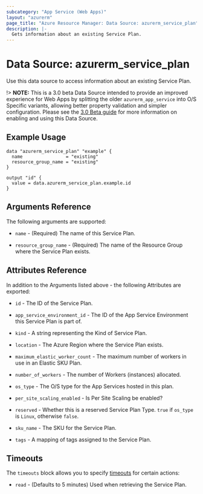 ```yaml
---
subcategory: "App Service (Web Apps)"
layout: "azurerm"
page_title: "Azure Resource Manager: Data Source: azurerm_service_plan"
description: |-
  Gets information about an existing Service Plan.
---
```


# Data Source: azurerm_service_plan

Use this data source to access information about an existing Service Plan.

!> **NOTE:** This is a 3.0 beta Data Source intended to provide an improved experience for Web Apps by splitting the older `azurerm_app_service` into O/S Specific variants, allowing better property validation and simpler configuration. Please see the [3.0 Beta guide](https://github.com/hashicorp/terraform-provider-azurerm/blob/f/main/website/docs/guides/3.0-beta.html.markdown) for more information on enabling and using this Data Source.

## Example Usage

```hcl
data "azurerm_service_plan" "example" {
  name                = "existing"
  resource_group_name = "existing"
}

output "id" {
  value = data.azurerm_service_plan.example.id
}
```

## Arguments Reference

The following arguments are supported:

* `name` - (Required) The name of this Service Plan.

* `resource_group_name` - (Required) The name of the Resource Group where the Service Plan exists.

## Attributes Reference

In addition to the Arguments listed above - the following Attributes are exported: 

* `id` - The ID of the Service Plan.

* `app_service_environment_id` - The ID of the App Service Environment this Service Plan is part of.

* `kind` - A string representing the Kind of Service Plan.

* `location` - The Azure Region where the Service Plan exists.

* `maximum_elastic_worker_count` - The maximum number of workers in use in an Elastic SKU Plan.

* `number_of_workers` - The number of Workers (instances) allocated.

* `os_type` - The O/S type for the App Services hosted in this plan.

* `per_site_scaling_enabled` - Is Per Site Scaling be enabled?

* `reserved` - Whether this is a reserved Service Plan Type. `true` if `os_type` is `Linux`, otherwise `false`.

* `sku_name` - The SKU for the Service Plan.

* `tags` - A mapping of tags assigned to the Service Plan.

## Timeouts

The `timeouts` block allows you to specify [timeouts](https://www.terraform.io/docs/configuration/resources.html#timeouts) for certain actions:

* `read` - (Defaults to 5 minutes) Used when retrieving the Service Plan.